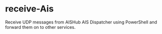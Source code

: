 # receive-Ais

Receive UDP messages from AISHub AIS Dispatcher using PowerShell and forward them on to other services.
